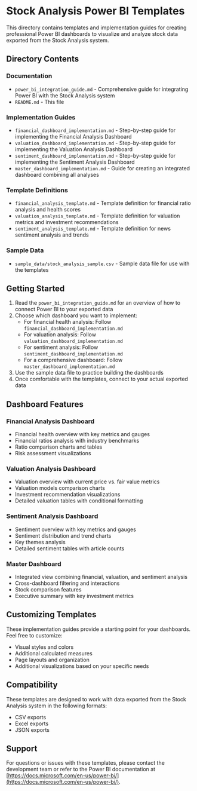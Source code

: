# Stock Analysis Power BI Templates

This directory contains templates and implementation guides for creating professional Power BI dashboards to visualize and analyze stock data exported from the Stock Analysis system.

## Directory Contents

### Documentation
- `power_bi_integration_guide.md` - Comprehensive guide for integrating Power BI with the Stock Analysis system
- `README.md` - This file

### Implementation Guides
- `financial_dashboard_implementation.md` - Step-by-step guide for implementing the Financial Analysis Dashboard
- `valuation_dashboard_implementation.md` - Step-by-step guide for implementing the Valuation Analysis Dashboard
- `sentiment_dashboard_implementation.md` - Step-by-step guide for implementing the Sentiment Analysis Dashboard
- `master_dashboard_implementation.md` - Guide for creating an integrated dashboard combining all analyses

### Template Definitions
- `financial_analysis_template.md` - Template definition for financial ratio analysis and health scores
- `valuation_analysis_template.md` - Template definition for valuation metrics and investment recommendations
- `sentiment_analysis_template.md` - Template definition for news sentiment analysis and trends

### Sample Data
- `sample_data/stock_analysis_sample.csv` - Sample data file for use with the templates

## Getting Started

1. Read the `power_bi_integration_guide.md` for an overview of how to connect Power BI to your exported data
2. Choose which dashboard you want to implement:
   - For financial health analysis: Follow `financial_dashboard_implementation.md`
   - For valuation analysis: Follow `valuation_dashboard_implementation.md`
   - For sentiment analysis: Follow `sentiment_dashboard_implementation.md`
   - For a comprehensive dashboard: Follow `master_dashboard_implementation.md`
3. Use the sample data file to practice building the dashboards
4. Once comfortable with the templates, connect to your actual exported data

## Dashboard Features

### Financial Analysis Dashboard
- Financial health overview with key metrics and gauges
- Financial ratios analysis with industry benchmarks
- Ratio comparison charts and tables
- Risk assessment visualizations

### Valuation Analysis Dashboard
- Valuation overview with current price vs. fair value metrics
- Valuation models comparison charts
- Investment recommendation visualizations
- Detailed valuation tables with conditional formatting

### Sentiment Analysis Dashboard
- Sentiment overview with key metrics and gauges
- Sentiment distribution and trend charts
- Key themes analysis
- Detailed sentiment tables with article counts

### Master Dashboard
- Integrated view combining financial, valuation, and sentiment analysis
- Cross-dashboard filtering and interactions
- Stock comparison features
- Executive summary with key investment metrics

## Customizing Templates

These implementation guides provide a starting point for your dashboards. Feel free to customize:
- Visual styles and colors
- Additional calculated measures
- Page layouts and organization
- Additional visualizations based on your specific needs

## Compatibility

These templates are designed to work with data exported from the Stock Analysis system in the following formats:
- CSV exports
- Excel exports
- JSON exports

## Support

For questions or issues with these templates, please contact the development team or refer to the Power BI documentation at [https://docs.microsoft.com/en-us/power-bi/](https://docs.microsoft.com/en-us/power-bi/).